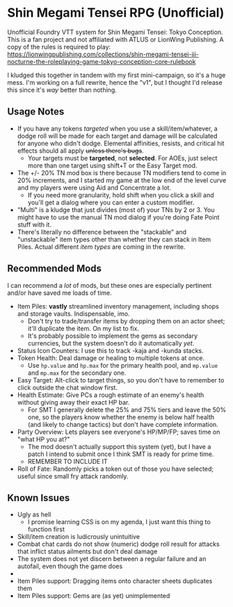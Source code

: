 # Shin Megami Tensei RPG (Unofficial)

Unofficial Foundry VTT system for Shin Megami Tensei: Tokyo Conception. This is a fan project and not affiliated with ATLUS or LionWing Publishing. A copy of the rules is required to play: <https://lionwingpublishing.com/collections/shin-megami-tensei-iii-nocturne-the-roleplaying-game-tokyo-conception-core-rulebook>

I kludged this together in tandem with my first mini-campaign, so it's a huge mess. I'm working on a full rewrite, hence the "v1", but I thought I'd release this since it's *way* better than nothing.

## Usage Notes

- If you have any tokens *targeted* when you use a skill/item/whatever, a dodge roll will be made for each target and damage will be calculated for anyone who didn't dodge. Elemental affinities, resists, and critical hit effects should all apply ~~unless there's bugs~~.
  - Your targets must be **targeted**, not **selected**. For AOEs, just select more than one target using shift+T or the Easy Target mod.
- The +/- 20% TN mod box is there because TN modifiers tend to come in 20% increments, and I started my game at the low end of the level curve and my players were using Aid and Concentrate a lot.
  - If you need more granularity, hold shift when you click a skill and you'll get a dialog where you can enter a custom modifier.
- "Multi" is a kludge that just divides (most of) your TNs by 2 or 3. You might have to use the manual TN mod dialog if you're doing Fate Point stuff with it.
- There's literally no difference between the "stackable" and "unstackable" item types other than whether they can stack in Item Piles. Actual different *item types* are coming in the rewrite.

## Recommended Mods

I can recommend a *lot* of mods, but these ones are especially pertinent and/or have saved me loads of time.

- Item Piles: **vastly** streamlined inventory management, including shops and storage vaults. Indispensable, imo.
  - Don't try to trade/transfer items by dropping them on an actor sheet; it'll duplicate the item. On my list to fix.
  - It's probably possible to implement the gems as secondary currencies, but the system doesn't do it automatically *yet*.
- Status Icon Counters: I use this to track -kaja and -kunda stacks.
- Token Health: Deal damage or healing to multiple tokens at once.
  - Use `hp.value` and `hp.max` for the primary health pool, and `mp.value` and `mp.max` for the secondary one.
- Easy Target: Alt-click to target things, so you don't have to remember to click outside the chat window first.
- Health Estimate: Give PCs a rough estimate of an enemy's health without giving away their exact HP bar.
  - For SMT I generally delete the 25% and 75% tiers and leave the 50% one, so the players know whether the enemy is below half health (and likely to change tactics) but don't have complete information.
- Party Overview: Lets players see everyone's HP/MP/FP; saves time on "what HP you at?"
  - The mod doesn't actually support this system (yet), but I have a patch I intend to submit once I think SMT is ready for prime time.
  - REMEMBER TO INCLUDE IT
- Roll of Fate: Randomly picks a token out of those you have selected; useful since small fry attack randomly.

## Known Issues

- Ugly as hell
  - I promise learning CSS is on my agenda, I just want this thing to function first
- Skill/item creation is ludicrously unintuitive
- Combat chat cards do not show (numeric) dodge roll result for attacks that inflict status ailments but don't deal damage
- The system does not yet discern between a regular failure and an autofail, even though the game does
-
- Item Piles support: Dragging items onto character sheets duplicates them
- Item Piles support: Gems are (as yet) unimplemented

